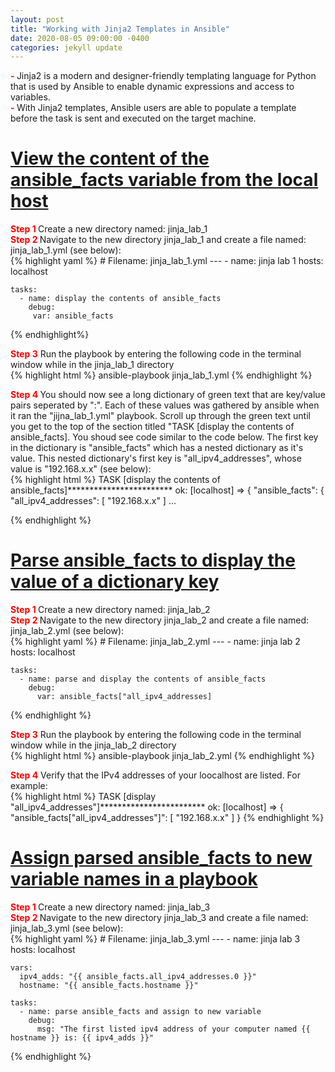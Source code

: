 ```yaml
---
layout: post
title: "Working with Jinja2 Templates in Ansible"
date: 2020-08-05 09:00:00 -0400
categories: jekyll update
---
```

<b><text style="color: red"> - </text></b>Jinja2 is a modern and designer-friendly templating language for Python that is used by Ansible to enable dynamic expressions and access to variables.<br>
<b><text style="color: red"> - </text></b>With Jinja2 templates, Ansible users are able to populate a template before the task is sent and executed on the target machine.<br>

<h1><b><u>View the content of the ansible_facts variable from the local host</u></b></h1>
<b><text style="color: red"> Step 1 </text></b>Create a new directory named: jinja_lab_1<br>
<b><text style="color: red"> Step 2 </text></b> Navigate to the new directory jinja_lab_1 and create a file named: jinja_lab_1.yml (see below):<br>
{% highlight yaml %}
# Filename: jinja_lab_1.yml
---
  - name: jinja lab 1
    hosts: localhost

    tasks:
      - name: display the contents of ansible_facts
        debug:
         var: ansible_facts
{% endhighlight%}

<b><text style="color: red"> Step 3</text></b> Run the playbook by entering the following code in the terminal window while in the jinja_lab_1 directory<br>
{% highlight html %}
ansible-playbook jinja_lab_1.yml
{% endhighlight %}

<b><text style="color: red"> Step 4 </text></b> You should now see a long dictionary of green text that are key/value pairs seperated by ":". Each of these values was gathered by ansible when it ran the "jijna_lab_1.yml" playbook. Scroll up through the green text until you get to the top of the section titled "TASK [display the contents of ansible_facts]. You shoud see code similar to the code below. The first key in the dictionary is "ansible_facts" which has a nested dictionary as it's value.  This nested dictionary's first key is "all_ipv4_addresses", whose value is "192.168.x.x" (see below):<br>
{% highlight html %}
TASK [display the contents of ansible_facts]************************
ok: [localhost] => {
    "ansible_facts": {
        "all_ipv4_addresses": [
        "192.168.x.x"
        ]
        ...

{% endhighlight %}

<h1><b><u>Parse ansible_facts to display the value of a dictionary key</u></b></h1>
<b><text style="color: red"> Step 1 </text></b> Create a new directory named: jinja_lab_2<br>
<b><text style="color: red"> Step 2 </text></b> Navigate to the new directory jinja_lab_2 and create a file named: jinja_lab_2.yml (see below):<br>
{% highlight yaml %}
# Filename: jinja_lab_2.yml
---
  - name: jinja lab 2
    hosts: localhost

    tasks:
      - name: parse and display the contents of ansible_facts
        debug:
          var: ansible_facts["all_ipv4_addresses]
{% endhighlight %}

<b><text style="color: red"> Step 3</text></b> Run the playbook by entering the following code in the terminal window while in the jinja_lab_2 directory<br>
{% highlight html %}
ansible-playbook jinja_lab_2.yml
{% endhighlight %}

<b><text style="color: red"> Step 4</text></b> Verify that the IPv4 addresses of your loocalhost are listed. For example:<br>
{% highlight html %}
TASK [display "all_ipv4_addresses"]************************
ok: [localhost] => {
    "ansible_facts[\"all_ipv4_addresses\"]": [
        "192.168.x.x"
    ]
}
{% endhighlight %}

<h1><b><u>Assign parsed ansible_facts to new variable names in a playbook</u></b></h1>
<b><text style="color: red"> Step 1 </text></b> Create a new directory named: jinja_lab_3<br>
<b><text style="color: red"> Step 2 </text></b> Navigate to the new directory jinja_lab_3 and create a file named: jinja_lab_3.yml (see below):<br>
{% highlight yaml %}
# Filename: jinja_lab_3.yml
---
  - name: jinja lab 3
    hosts: localhost

    vars:
      ipv4_adds: "{{ ansible_facts.all_ipv4_addresses.0 }}"
      hostname: "{{ ansible_facts.hostname }}"
      
    tasks:
      - name: parse ansible_facts and assign to new variable
        debug:
          msg: "The first listed ipv4 address of your computer named {{ hostname }} is: {{ ipv4_adds }}"
{% endhighlight %}




